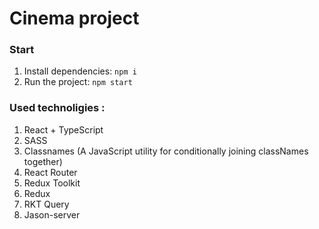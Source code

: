 # Cinema project

### Start

1. Install dependencies: `npm i`
2. Run the project: `npm start`

### Used technoligies :

1. React + TypeScript
2. SASS
3. Classnames (A JavaScript utility for conditionally joining classNames together)
4. React Router
5. Redux Toolkit
6. Redux
7. RKT Query
8. Jason-server
